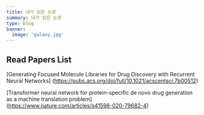 ```yaml
---
title: 내가 읽은 논문
summary: 내가 읽은 논문
type: blog
banner:
  image: 'galaxy.jpg'
---
```

## Read Papers List

[Generating Focused Molecule Libraries for Drug Discovery with Recurrent Neural Networks]
(https://pubs.acs.org/doi/full/10.1021/acscentsci.7b00512)

[Transformer neural network for protein-specific de novo drug generation as a machine translation problem]
(https://www.nature.com/articles/s41598-020-79682-4)
